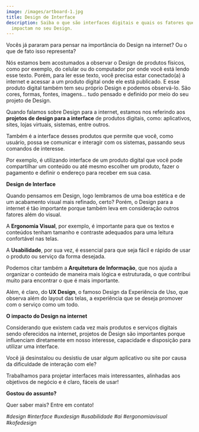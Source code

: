 ```yaml
---
image: /images/artboard-1.jpg
title: Design de Interface
description: Saiba o que são interfaces digitais e quais os fatores que mais
  impactam no seu Design.
---
```

Vocês já pararam para pensar na importância do Design na internet? Ou o que de fato isso representa?

Nós estamos bem acostumados a observar o Design de produtos físicos, como por exemplo, do celular ou do computador por onde você está lendo esse texto. Porém, para ler esse texto, você precisa estar conectado(a) à internet e acessar a um produto digital onde ele está publicado. E esse produto digital também tem seu próprio Design e podemos observá-lo. São cores, formas, fontes, imagens... tudo pensado e definido por meio do seu projeto de Design.

Quando falamos sobre Design para a internet, estamos nos referindo aos **projetos de design para a interface** de produtos digitais, como: aplicativos, sites, lojas virtuais, sistemas, entre outros. 

Também é a interface desses produtos que permite que você, como usuário, possa se comunicar e interagir com os sistemas, passando seus comandos de interesse. 

Por exemplo, é utilizando interface de um produto digital que você pode compartilhar um conteúdo ou até mesmo escolher um produto, fazer o pagamento e definir o endereço para receber em sua casa. 

**Design de Interface**

Quando pensamos em Design, logo lembramos de uma boa estética e de um acabamento visual mais refinado, certo? Porém, o Design para a internet é tão importante porque também leva em consideração outros fatores além do visual.

A **Ergonomia Visual**, por exemplo, é importante para que os textos e conteúdos tenham tamanho e contraste adequados para uma leitura confortável nas telas.

A **Usabilidade**, por sua vez, é essencial para que seja fácil e rápido de usar o produto ou serviço da forma desejada.

Podemos citar também a **Arquitetura de Informação**, que nos ajuda a organizar o conteúdo de maneira mais lógica e estruturada, o que contribui muito para encontrar o que é mais importante.

Além, é claro, do **UX Design**, o famoso Design da Experiência de Uso, que observa além do layout das telas, a experiência que se deseja promover com o serviço como um todo.

**O impacto do Design na internet**

Considerando que existem cada vez mais produtos e serviços digitais sendo oferecidos na internet, projetos de Design são importantes porque influenciam diretamente em nosso interesse, capacidade e disposição para utilizar uma interface.

Você já desinstalou ou desistiu de usar algum aplicativo ou site por causa da dificuldade de interação com ele?

Trabalhamos para projetar interfaces mais interessantes, alinhadas aos objetivos de negócio e é claro, fáceis de usar!

**Gostou do assunto?**

Quer saber mais? Entre em contato!

*\#design #interface #uxdesign #usabilidade #ai #ergonomiavisual #kofedesign*